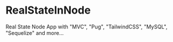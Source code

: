 # RealStateInNode
Real State Node App with "MVC", "Pug",  "TailwindCSS", "MySQL", "Sequelize" and more...
